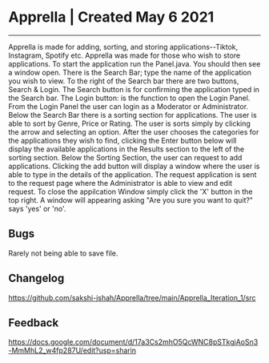 # Apprella | Created May 6 2021 
------------------------------------
Apprella is made for adding, sorting, and storing applications--Tiktok, Instagram, Spotify etc. 
Apprella was made for those who wish to store applications. To start the application run the Panel.java. 
You should then see a window open. There is the Search Bar; type the name of the application you wish to view.
To the right of the Search bar there are two buttons, Search & Login. The Search button is for confirming 
the application typed in the Search bar. The Login button: is the function to open the Login Panel.
From the Login Panel the user can login as a Moderator or Administrator. 
Below the Search Bar there is a sorting section for applications. The user is able 
to sort by Genre, Price or Rating. The user is sorts simply by clicking the arrow and selecting an option.
After the user chooses the categories for the applications they wish to find, clicking the Enter button below
will display the available applications in the Results section to the left of the sorting section. 
Below the Sorting Section, the user can request to add applications. Clicking the add button 
will display a window where the user is able to type in the details of the application. The 
request application is sent to the request page where the Administrator is able to view and 
edit request. 
    To close the appilcation Window simply click the 'X' button in the top right. A window 
will appearing asking "Are you sure you want to quit?" says 'yes' or 'no'.

Bugs
------------------------------------
Rarely not being able to save file.

Changelog 
------------------------------------
https://github.com/sakshi-jshah/Apprella/tree/main/Apprella_Iteration_1/src


Feedback 
------------------------------------
https://docs.google.com/document/d/17a3Cs2mhO5QcWNC8pSTkgjAoSn3-MmMhL2_w4fp287U/edit?usp=sharin
